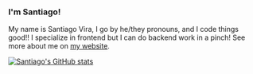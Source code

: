 ### I'm Santiago!

My name is Santiago Vira, I go by he/they pronouns, and I code things good!! I specialize in frontend but I can do backend work in a pinch! See more about me on [my website](https://santiagovira.tech).

 [![Santiago's GitHub stats](https://github-stats-lake.vercel.app/api?username=SantiagoVira&show_icons=true&theme=material-palenight&count_private=true)](https://github.com/anuraghazra/github-readme-stats)


<!--
**SantiagoVira/SantiagoVira** is a ✨ _special_ ✨ repository because its `README.md` (this file) appears on your GitHub profile.

Here are some ideas to get you started:

- 🔭 I’m currently working on ...
- 🌱 I’m currently learning ...
- 👯 I’m looking to collaborate on ...
- 🤔 I’m looking for help with ...
- 💬 Ask me about ...
- 📫 How to reach me: ...
- 😄 Pronouns: ...
- ⚡ Fun fact: ...
-->

